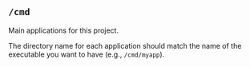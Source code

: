 ## `/cmd`

Main applications for this project.

The directory name for each application should match the name of the executable you want to have (e.g., `/cmd/myapp`).
